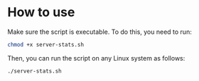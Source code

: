# How to use
Make sure the script is executable. To do this, you need to run:
```bash
chmod +x server-stats.sh
```

Then, you can run the script on any Linux system as follows:
```bash
./server-stats.sh
```
